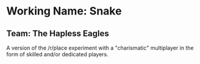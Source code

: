 # Working Name: Snake
## Team: The Hapless Eagles

A version of the /r/place experiment with a "charismatic" multiplayer in the form of skilled and/or dedicated players.
